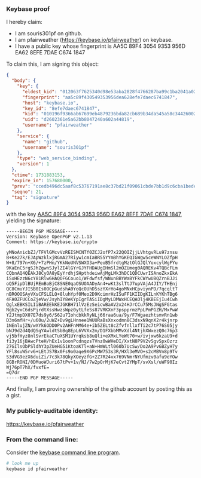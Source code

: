 ### Keybase proof

I hereby claim:

  * I am souris301pf on github.
  * I am pfairweather (https://keybase.io/pfairweather) on keybase.
  * I have a public key whose fingerprint is AA5C 89F4 3054 9353 956D  EA62 8EFE 7DAE C674 1847

To claim this, I am signing this object:

```json
{
  "body": {
    "key": {
      "eldest_kid": "012063f7625340d98e53aba2828f4766287ba99c1ba2041a02f81508a0aeac1da8600a",
      "fingerprint": "aa5c89f430549353956dea628efe7daec6741847",
      "host": "keybase.io",
      "key_id": "8efe7daec6741847",
      "kid": "010196f9366ab67699eb4879236bda82cb689b34da545a58c34426002b97a8ab7f060a",
      "uid": "d2602361e5a62bb8047240a602a44819",
      "username": "pfairweather"
    },
    "service": {
      "name": "github",
      "username": "souris301pf"
    },
    "type": "web_service_binding",
    "version": 1
  },
  "ctime": 1731883153,
  "expire_in": 157680000,
  "prev": "ccedb496dc5aaf8c53767191ae8c37bd21f09061cbde7bb1d9c6cba1bedee1dc",
  "seqno": 21,
  "tag": "signature"
}
```

with the key [AA5C 89F4 3054 9353 956D  EA62 8EFE 7DAE C674 1847](https://keybase.io/pfairweather), yielding the signature:

```
-----BEGIN PGP MESSAGE-----
Version: Keybase OpenPGP v2.1.13
Comment: https://keybase.io/crypto

yMNoAnicbZJ/TFVlGMcvVzREISMCNTf0ZCJ2ofP7x22QOIZjjLVhtgvRLu97znsu
B+Ke27k/EJApWzklxjRGmA27RiywicmIaBR55YYmBhYGKEQIGWgw5ceWNYLOZfpH
W+8/797n+X6/+7zPHn/YKkNoUNVSWXO3a+PeoB5frdtgMztOlGJQlYoxcylWgFYu
9KaEnC5rgSJhZgwnSJylZI4lGYrGJYFHDAUgIHmSl2mOZUmeg0AQREKv4TQBcFLm
CQbnAQ4QEAkJ8CyOA8yEyYrdhjSHpthdeiwAjMgLMk3hDC1QDCUwrISAnoZkxEkA
iSxHEzzN6cY81Rlw6HAQOFGCouo1/WFdwfsf/WNunBBYWaBYFkCWYwUBQZrnBJJi
oQ5FipDlBUjREmBoBjC8SNE0qaOSUOAADyAn4+wKt3slTtJ7upVAjA4JIY/THEnj
QC8CmuYJISB0Is0OCpGudshA0YoQcOUhDSszYXrHo4goMNxHCpviynPD/7qcqltT
nBROOOSAyVXsCFSLELQ+8luhYpf0Meo2D9KcimrHzISuFF1KIIDgKILnKYKhTBg6
4FA0ZFUCCoZjeVw/JsyhIY8eKYpIgrTASiIDgMyLDMWxHCEQAOlj4KBEEjIu4Cwh
QglxEBKSILIiBAREEkKEJGKBH71lVzEzSeicwBaAV2x24HJrCCu75MsJNgSFGtas
Ngb2yxC6dsPjrdtXssHwzsWpz0ytLfeSs87VRKXnF3pspprmzPpLPmPGZH/MxPwW
Y2JtmpDX07E7ds9y6/S62u7IohcbkkRyNLj66raa6ua/9y/F7WgaezhtsmvRn1wb
D3n6mfHr+/u60u/2uWZ+Dv9gLHnnee1WUURaBsXnxodmn8C3dsxN9qnX2r4kjnrp
1NEnlujZN/wXYk6ODD0Pv2AHFnMM64e+ib5ZELt8cZfvfnllxfTi2c7tP76S05jy
bNJ9d2d4QdQSgYAwldtSbBg8EpL6VVXx2m/D1FXbbMMvXdl4NtjhXWxezQ0c76p3
vj5bfHyz8nlSvrEkaCTuXSM1UYrqksb8uQli+eXMxLYeWt70+w/ivjxw6kzaU9+d
fi3y16jBAwcPteH/hEx1v1oonPcdnqzsTVnz0wWHeDI/XxtN8P9V2vSgvSpxOzrz
27GIlsObPSldhY3pZUeHG5iKtoaKTl+aN+HmWLtl060b7UcSw/Do2A9PvGBZyH7y
YFl8suW5rv6+LEtJS7Bx0Fs9o0aqe9X6PcMW753s3R/HXl3eMVO+s2cMBVn8p9Tv
S3dVG9ezX6duiZi/7c3k78QkyXOeyzfG+2Z7R24vx769VNmrNYUfmzv0afu9eYOw
8GBrRONI/0DMuoWJuri67tPv+1v/NJ/7w2pOrMjK7eCvt2YMpT/svXsl/uWF90Iz
Wj76pT7hX/fvxfE=
=Q7dr
-----END PGP MESSAGE-----

```

And finally, I am proving ownership of the github account by posting this as a gist.

### My publicly-auditable identity:

https://keybase.io/pfairweather

### From the command line:

Consider the [keybase command line program](https://keybase.io/download).

```bash
# look me up
keybase id pfairweather
```
